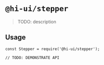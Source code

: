 # `@hi-ui/stepper`

> TODO: description

## Usage

```
const Stepper = require('@hi-ui/stepper');

// TODO: DEMONSTRATE API
```
